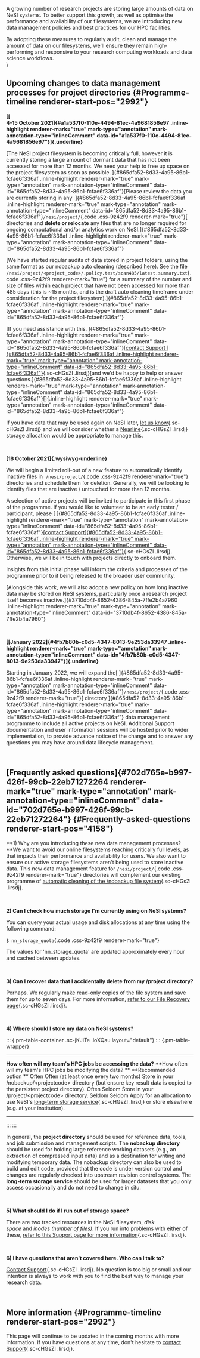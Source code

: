 A growing number of research projects are storing large amounts of data
on NeSI systems. To better support this growth, as well as optimise the
performance and availability of our filesystems, we are introducing new
data management policies and best practices for our HPC facilities.

By adopting these measures to regularly audit, clean and manage the
amount of data on our filesystems, we'll ensure they remain
high-performing and responsive to your research computing workloads and
data science workflows.\
\

Upcoming changes to data management processes for project directories {#Programme-timeline renderer-start-pos="2992"}
---------------------------------------------------------------------

**[[\
4-15 October 2021]{#a1a537f0-110e-4494-81ec-4a9681856e97
.inline-highlight renderer-mark="true" mark-type="annotation"
mark-annotation-type="inlineComment"
data-id="a1a537f0-110e-4494-81ec-4a9681856e97"}]{.underline}**

[The NeSI project filesystem is becoming critically full, however it is
currently storing a large amount of dormant data that has not been
accessed for more than 12 months. We need your help to free up space on
the project filesystem as soon as possible.
]{#865dfa52-8d33-4a95-86b1-fcfae6f336af .inline-highlight
renderer-mark="true" mark-type="annotation"
mark-annotation-type="inlineComment"
data-id="865dfa52-8d33-4a95-86b1-fcfae6f336af"}[Please review the data
you are currently storing in any
 ]{#865dfa52-8d33-4a95-86b1-fcfae6f336af .inline-highlight
renderer-mark="true" mark-type="annotation"
mark-annotation-type="inlineComment"
data-id="865dfa52-8d33-4a95-86b1-fcfae6f336af"}`/nesi/project/`{.code
.css-9z42f9 renderer-mark="true"}[ directories and **delete or
relocate** any files that are no longer required for ongoing
computational and/or analytics work on
NeSI.]{#865dfa52-8d33-4a95-86b1-fcfae6f336af .inline-highlight
renderer-mark="true" mark-type="annotation"
mark-annotation-type="inlineComment"
data-id="865dfa52-8d33-4a95-86b1-fcfae6f336af"}

[We have started regular audits of data stored in project folders, using
the same format as our nobackup auto cleaning ([described
here](https://support.nesi.org.nz/hc/en-gb/articles/360001162856)). See
the file
`/nesi/project/<project_code>/.policy.test/scan485/latest.summary.txt`{.code
.css-9z42f9 renderer-mark="true"} for a summary of the number and size
of files within each project that have not been accessed for more than
485 days (this is \~15 months, and is the draft auto cleaning timeframe
under consideration for the project
filesystem).]{#865dfa52-8d33-4a95-86b1-fcfae6f336af .inline-highlight
renderer-mark="true" mark-type="annotation"
mark-annotation-type="inlineComment"
data-id="865dfa52-8d33-4a95-86b1-fcfae6f336af"}

[If you need assistance with this,
]{#865dfa52-8d33-4a95-86b1-fcfae6f336af .inline-highlight
renderer-mark="true" mark-type="annotation"
mark-annotation-type="inlineComment"
data-id="865dfa52-8d33-4a95-86b1-fcfae6f336af"}[[contact Support
]{#865dfa52-8d33-4a95-86b1-fcfae6f336af .inline-highlight
renderer-mark="true" mark-type="annotation"
mark-annotation-type="inlineComment"
data-id="865dfa52-8d33-4a95-86b1-fcfae6f336af"}](https://support.nesi.org.nz/hc/en-gb/requests/new "https://support.nesi.org.nz/hc/en-gb/requests/new"){.sc-cHGsZl
.lirsdj}[and we'd be happy to help or answer
questions.]{#865dfa52-8d33-4a95-86b1-fcfae6f336af .inline-highlight
renderer-mark="true" mark-type="annotation"
mark-annotation-type="inlineComment"
data-id="865dfa52-8d33-4a95-86b1-fcfae6f336af"}[]{.inline-highlight
renderer-mark="true" mark-type="annotation"
mark-annotation-type="inlineComment"
data-id="865dfa52-8d33-4a95-86b1-fcfae6f336af"}

If you have data that may be used again on NeSI later, [let us
know](https://support.nesi.org.nz/hc/en-gb/requests/new "https://support.nesi.org.nz/hc/en-gb/requests/new"){.sc-cHGsZl
.lirsdj} and we will consider whether a
[Nearline](https://support.nesi.org.nz/hc/en-gb/articles/360001169956-Long-Term-Storage-Service "https://support.nesi.org.nz/hc/en-gb/articles/360001169956-Long-Term-Storage-Service"){.sc-cHGsZl
.lirsdj} storage allocation would be appropriate to manage this.

 

**[18 October 2021]{.wysiwyg-underline}**

We will begin a limited roll-out of a new feature to automatically
identify inactive files in  `/nesi/project/`{.code .css-9z42f9
renderer-mark="true"} directories and schedule them for deletion.
Generally, we will be looking to identify files that are inactive /
untouched for more than 12 months. 

A selection of active projects will be invited to participate in this
first phase of the programme. If you would like to volunteer to be an
early tester / participant, please [
]{#865dfa52-8d33-4a95-86b1-fcfae6f336af .inline-highlight
renderer-mark="true" mark-type="annotation"
mark-annotation-type="inlineComment"
data-id="865dfa52-8d33-4a95-86b1-fcfae6f336af"}[[contact
Support]{#865dfa52-8d33-4a95-86b1-fcfae6f336af .inline-highlight
renderer-mark="true" mark-type="annotation"
mark-annotation-type="inlineComment"
data-id="865dfa52-8d33-4a95-86b1-fcfae6f336af"}](https://support.nesi.org.nz/hc/en-gb/requests/new "https://support.nesi.org.nz/hc/en-gb/requests/new"){.sc-cHGsZl
.lirsdj}. Otherwise, we will be in touch with projects directly to
onboard them.

Insights from this initial phase will inform the criteria and processes
of the programme prior to it being released to the broader user
community.

[Alongside this work, we will also adopt a new policy on how long
inactive data may be stored on NeSI systems, particularly once a
research project itself becomes
inactive.]{#3710db4f-8652-4386-845a-7ffe2b4a7960 .inline-highlight
renderer-mark="true" mark-type="annotation"
mark-annotation-type="inlineComment"
data-id="3710db4f-8652-4386-845a-7ffe2b4a7960"}

 

**[[January 2022]{#4fb7b80b-c0d5-4347-8013-9e253da33947
.inline-highlight renderer-mark="true" mark-type="annotation"
mark-annotation-type="inlineComment"
data-id="4fb7b80b-c0d5-4347-8013-9e253da33947"}]{.underline}**

Starting in January 2022, we will expand
the[ ]{#865dfa52-8d33-4a95-86b1-fcfae6f336af .inline-highlight
renderer-mark="true" mark-type="annotation"
mark-annotation-type="inlineComment"
data-id="865dfa52-8d33-4a95-86b1-fcfae6f336af"}`/nesi/project/`{.code
.css-9z42f9 renderer-mark="true"}[ directory
]{#865dfa52-8d33-4a95-86b1-fcfae6f336af .inline-highlight
renderer-mark="true" mark-type="annotation"
mark-annotation-type="inlineComment"
data-id="865dfa52-8d33-4a95-86b1-fcfae6f336af"} data management
programme to include all active projects on NeSI. Additional Support
documentation and user information sessions will be hosted prior to
wider implementation, to provide advance notice of the change and to
answer any questions you may have around data lifecycle management. 

 

[Frequently asked questions]{#702d765e-b997-426f-99cb-22eb71272264 renderer-mark="true" mark-type="annotation" mark-annotation-type="inlineComment" data-id="702d765e-b997-426f-99cb-22eb71272264"} {#Frequently-asked-questions renderer-start-pos="4158"}
---------------------------------------------------------------------------------------------------------------------------------------------------------------------------------------------------

**1) Why are you introducing these new data management processes?\
**We want to avoid our online filesystems reaching critically full
levels, as that impacts their performance and availability for users. We
also want to ensure our active storage filesystems aren\'t being used to
store inactive data. This new data management feature
for `/nesi/project/`{.code .css-9z42f9 renderer-mark="true"} directories
will complement our existing programme of [automatic cleaning of the
/nobackup file
system](https://support.nesi.org.nz/hc/en-gb/articles/360001162856 "https://support.nesi.org.nz/hc/en-gb/articles/360001162856"){.sc-cHGsZl
.lirsdj}.

 

**2) Can I check how much storage I'm currently using on NeSI systems?**

You can query your actual usage and disk allocations at any time using
the following command: 

`$ nn_storage_quota`{.code .css-9z42f9 renderer-mark="true"}

The values for \'nn\_storage\_quota\' are updated approximately every
hour and cached between updates.

 

**3) Can I recover data that I accidentally delete from my /project
directory?**

Perhaps. We regularly make read-only copies of the file system and save
them for up to seven days. For more information, [refer to our File
Recovery
page](https://support.nesi.org.nz/hc/en-gb/articles/360000207315-File-Recovery "https://support.nesi.org.nz/hc/en-gb/articles/360000207315-File-Recovery"){.sc-cHGsZl
.lirsdj}.

 

**4) Where should I store my data on NeSI systems?**

::: {.pm-table-container .sc-jKJlTe .loXQau layout="default"}
::: {.pm-table-wrapper}
  --------------------------------------------------------------- ---------------------------------------------------------------- -------------------------------------------------------------------------------------------------------------------------------------------------------------------------------------------------------------------------------------------------------------------------------------------------------------------
  **How often will my team\'s HPC jobs be accessing the data?**   **How often will my team\'s HPC jobs be modifying the data? **   **Recommended option **
  Often                                                           Often (at least once every two months)                           Store in your /nobackup/\<projectcode\> directory (but ensure key result data is copied to the persistent project directory).
  Often                                                           Seldom                                                           Store in your /project/\<projectcode\> directory.
  Seldom                                                          Seldom                                                           Apply for an allocation to use NeSI's [long-term storage service](https://support.nesi.org.nz/hc/en-gb/articles/360001169956-Long-Term-Storage-Service "https://support.nesi.org.nz/hc/en-gb/articles/360001169956-Long-Term-Storage-Service"){.sc-cHGsZl .lirsdj} or store elsewhere (e.g. at your institution).
  --------------------------------------------------------------- ---------------------------------------------------------------- -------------------------------------------------------------------------------------------------------------------------------------------------------------------------------------------------------------------------------------------------------------------------------------------------------------------
:::
:::

In general, the **project directory** should be used for reference data,
tools, and job submission and management scripts. The **nobackup
directory** should be used for holding large reference working datasets
(e.g., an extraction of compressed input data) and as a destination for
writing and modifying temporary data. The nobackup directory can also be
used to build and edit code, provided that the code is under version
control and changes are regularly checked into upstream revision control
systems. The **long-term storage service** should be used for larger
datasets that you only access occasionally and do not need to change in
situ. 

 

**5) What should I do if I run out of storage space?**

There are two tracked resources in the NeSI filesystem, *disk
space* and *inodes (number of files)*. If you run into problems with
either of these, [refer to this Support page for more
information](https://support.nesi.org.nz/hc/en-gb/articles/360001125996-I-ve-run-out-of-storage-space "https://support.nesi.org.nz/hc/en-gb/articles/360001125996-I-ve-run-out-of-storage-space"){.sc-cHGsZl
.lirsdj}.

 

**6) I have questions that aren't covered here. Who can I talk to?**

[Contact
Support](https://support.nesi.org.nz/hc/en-gb/requests/new "https://support.nesi.org.nz/hc/en-gb/requests/new"){.sc-cHGsZl
.lirsdj}. No question is too big or small and our intention is always to
work with you to find the best way to manage your research data.

 

More information {#Programme-timeline renderer-start-pos="2992"}
----------------

This page will continue to be updated in the coming months with more
information. If you have questions at any time, don't hesitate to
[contact
Support](https://support.nesi.org.nz/hc/en-gb/requests/new "https://support.nesi.org.nz/hc/en-gb/requests/new"){.sc-cHGsZl
.lirsdj}.
